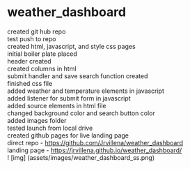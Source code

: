 # weather_dashboard
created git hub repo<br>
test push to repo<br>
created html, javascript, and style css pages<br>
initial boiler plate placed<br>
header created<br>
created columns in html<br>
submit handler and save search function created<br>
finished css file<br>
added weather and temperature elements in javascript<br>
added listener for submit form in javascript<br>
added source elements in html file<br>
changed background color and search button color<br>
added images folder<br>
tested launch from local drive<br>
created github pages for live landing page<br>
direct repo - https://github.com/Jrvillena/weather_dashboard<br>
landing page - https://jrvillena.github.io/weather_dashboard/<br>
! [img] (assets/images/weather_dashboard_ss.png)